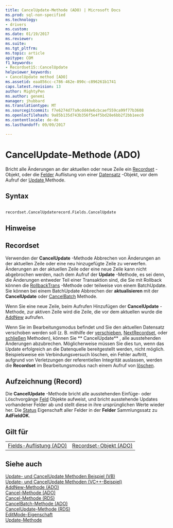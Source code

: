 ```yaml
---
title: CancelUpdate-Methode (ADO) | Microsoft Docs
ms.prod: sql-non-specified
ms.technology:
- drivers
ms.custom: 
ms.date: 01/19/2017
ms.reviewer: 
ms.suite: 
ms.tgt_pltfrm: 
ms.topic: article
apitype: COM
f1_keywords:
- Recordset15::CancelUpdate
helpviewer_keywords:
- CancelUpdate method [ADO]
ms.assetid: eaa856cc-c786-462e-890c-c896261b1741
caps.latest.revision: 13
author: MightyPen
ms.author: genemi
manager: jhubbard
ms.translationtype: MT
ms.sourcegitcommit: f7e6274d77a9cdd4de6cbcaef559ca99f77b3608
ms.openlocfilehash: 9a85b135d743b356f5e4f5bd28e6bb2f2bb1eec0
ms.contentlocale: de-de
ms.lasthandoff: 09/09/2017

---
```

# <a name="cancelupdate-method-ado"></a>CancelUpdate-Methode (ADO)
Bricht alle Änderungen an der aktuellen oder neue Zeile ein [Recordset](../../../ado/reference/ado-api/recordset-object-ado.md) -Objekt, oder die [Felder](../../../ado/reference/ado-api/fields-collection-ado.md) Auflistung von einer [Datensatz](../../../ado/reference/ado-api/record-object-ado.md) -Objekt, vor dem Aufruf der [Update ](../../../ado/reference/ado-api/update-method.md) Methode.  
  
## <a name="syntax"></a>Syntax  
  
```  
  
recordset.CancelUpdaterecord.Fields.CancelUpdate  
```  
  
## <a name="remarks"></a>Hinweise  
  
## <a name="recordset"></a>Recordset  
 Verwenden der **CancelUpdate** -Methode Abbrechen von Änderungen an der aktuellen Zeile oder eine neu hinzugefügte Zeile zu verwerfen. Änderungen an der aktuellen Zeile oder eine neue Zeile kann nicht abgebrochen werden, nach dem Aufruf der **Update** -Methode, es sei denn, die Änderungen entweder Teil einer Transaktion sind, die Sie mit Rollback können die [RollbackTrans](../../../ado/reference/ado-api/begintrans-committrans-and-rollbacktrans-methods-ado.md) -Methode oder teilweise von einem BatchUpdate. Sie können bei einem BatchUpdate Abbrechen der **aktualisieren** mit der **CancelUpdate** oder [CancelBatch](../../../ado/reference/ado-api/cancelbatch-method-ado.md) Methode.  
  
 Wenn Sie eine neue Zeile, beim Aufrufen Hinzufügen der **CancelUpdate** -Methode, zur aktiven Zeile wird die Zeile, die vor dem aktuellen wurde die [AddNew](../../../ado/reference/ado-api/addnew-method-ado.md) aufrufen.  
  
 Wenn Sie im Bearbeitungsmodus befindet und Sie den aktuellen Datensatz verschoben werden soll (z. B. mithilfe der [verschieben](../../../ado/reference/ado-api/move-method-ado.md), [NextRecordset](../../../ado/reference/ado-api/nextrecordset-method-ado.md), oder [schließen](../../../ado/reference/ado-api/close-method-ado.md) Methoden), können Sie ** CancelUpdate** , alle ausstehenden Änderungen abzubrechen. Möglicherweise müssen Sie dies tun, wenn das Update erfolgreich an die Datenquelle bereitgestellt werden, nicht möglich. Beispielsweise ein Verbindungsversuch löschen, ein Fehler auftritt, aufgrund von Verletzungen der referentiellen Integrität auslassen, werden die **Recordset** im Bearbeitungsmodus nach einem Aufruf von [löschen](../../../ado/reference/ado-api/delete-method-ado-recordset.md).  
  
## <a name="record"></a>Aufzeichnung (Record)  
 Die **CancelUpdate** -Methode bricht alle ausstehenden Einfüge- oder Löschvorgänge [Feld](../../../ado/reference/ado-api/field-object.md) Objekte aufweist, und bricht ausstehende Updates vorhandener Felder ab und stellt diese in ihre ursprünglichen Werte wieder her. Die [Status](../../../ado/reference/ado-api/status-property-ado-recordset.md) Eigenschaft aller Felder in der **Felder** Sammlungssatz zu **AdFieldOK**.  
  
## <a name="applies-to"></a>Gilt für  
  
|||  
|-|-|  
|[Fields-Auflistung (ADO)](../../../ado/reference/ado-api/fields-collection-ado.md)|[Recordset-Objekt (ADO)](../../../ado/reference/ado-api/recordset-object-ado.md)|  
  
## <a name="see-also"></a>Siehe auch  
 [Update- und CancelUpdate Methoden Beispiel (VB)](../../../ado/reference/ado-api/update-and-cancelupdate-methods-example-vb.md)   
 [Update- und CancelUpdate Methoden (VC++-Beispiel)](../../../ado/reference/ado-api/update-and-cancelupdate-methods-example-vc.md)   
 [AddNew-Methode (ADO)](../../../ado/reference/ado-api/addnew-method-ado.md)   
 [Cancel-Methode (ADO)](../../../ado/reference/ado-api/cancel-method-ado.md)   
 [Cancel-Methode (RDS)](../../../ado/reference/rds-api/cancel-method-rds.md)   
 [CancelBatch-Methode (ADO)](../../../ado/reference/ado-api/cancelbatch-method-ado.md)   
 [CancelUpdate-Methode (RDS)](../../../ado/reference/rds-api/cancelupdate-method-rds.md)   
 [EditMode-Eigenschaft](../../../ado/reference/ado-api/editmode-property.md)   
 [Update-Methode](../../../ado/reference/ado-api/update-method.md)

